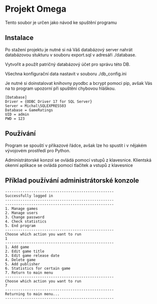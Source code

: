 # Projekt Omega
Tento soubor je určen jako návod ke spuštění programu

## Instalace

Po stažení projektu je nutné si ná Váš databázový server nahrát databázovou stukturu v souboru export.sql v adresáři ./database.

Vytvořit a použít patričný databázový účet pro správu této DB.

Všechna konfigurační data nastavit v souboru ./db_config.ini 

Je nutné si doinstalovat knihovny pyodbc a  bcrypt pomoci pip, avšak Vás na to program upozorní při spuštění chybovou hláškou.

```text
[Database]
Driver = {ODBC Driver 17 for SQL Server}
Server = Michal\SQLEXPRESS03
Database = GameRatings
UID = admin
PWD = 123
```

## Používání
Program se spouští v příkazové řádce, avšak lze ho spustit i v nějakém vývojovém prostředí pro Python.

Administrátorské konzol se ovládá pomocí vstupů z klavesnice.
Klientská okenní aplikace se ovládá pomocí tlačítek a vstupů z klavesnice

## Příklad používání administrátorské konzole
```text
--------------------------------------------------
Successfully logged in
--------------------------------------------------
--------------------------------------------------
1. Manage games
2. Manage users
3. Change password
4. Check statistics
5. End program
--------------------------------------------------
Choose which action you want to run
1
--------------------------------------------------
1. Add game
2. Edit game title
3. Edit game release date
4. Delete game
5. Add publisher
6. Statistics for certain game
7. Return to main menu
--------------------------------------------------
Choose which action you want to run
7
--------------------------------------------------
Returning to main menu...
--------------------------------------------------


```